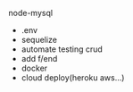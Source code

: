 node-mysql

- .env
- sequelize
- automate testing crud
- add f/end
- docker
- cloud deploy(heroku aws...)
